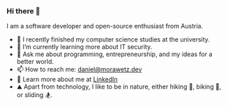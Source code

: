 ### Hi there 👋

I am a software developer and open-source enthusiast from Austria.

- 🔭 I recently finished my computer science studies at the university.
- 🌱 I’m currently learning more about IT security.
- 💬 Ask me about programming, entrepreneurship, and my ideas for a better world.
- 📫 How to reach me: daniel@morawetz.dev
- 📖 Learn more about me at [LinkedIn](https://www.linkedin.com/in/daniel-morawetz/)
- ⛰️ Apart from technology, I like to be in nature, either hiking 🥾, biking 🚴, or sliding 🏂.
